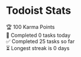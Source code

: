 # Todoist Stats

<!-- TODO-IST:START -->
🏆  100 Karma Points           
🌸  Completed 0 tasks today           
✅  Completed 25 tasks so far           
⏳  Longest streak is 0 days
<!-- TODO-IST:END -->
